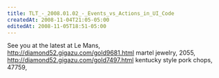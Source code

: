 ```yaml
---
title: TLT_-_2008.01.02_-_Events_vs_Actions_in_UI_Code
createdAt: 2008-11-04T21:05-05:00
editedAt: 2008-11-05T18:51-05:00
---
```


See you at the latest at Le Mans, http://diamond52.gigazu.com/gold9681.html martel jewelry,  2055, http://diamond52.gigazu.com/gold7497.html kentucky style pork chops,  47759, 

